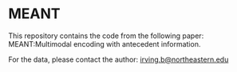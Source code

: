 # MEANT
This repository contains the code from the following paper: MEANT:Multimodal encoding with antecedent information. 

For the data, please contact the author: irving.b@northeastern.edu
